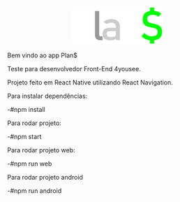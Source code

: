 
<p align="center">
  <img alt="react-native-plans" src='./src/assets/splash.png' width="208">
</p>


Bem vindo ao app Plan$


Teste para desenvolvedor Front-End 4yousee.


Projeto feito em React Native utilizando React Navigation.

Para instalar dependências:

-#npm install

Para rodar projeto:

-#npm start

Para rodar projeto web:

-#npm run web

Para rodar projeto android

-#npm run android




